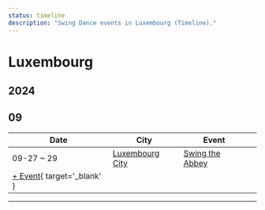 ```yaml
---
status: timeline
description: "Swing Dance events in Luxembourg (Timeline)."
---
```


# Luxembourg

## 2024

## 09

| Date | City | Event | |
| --- | --- | --- | --- |
| 09-27 ~ 29 | [Luxembourg City](by_city.md#luxembourg-city) | [Swing the Abbey](swing-the-abbey-2024.md) |  |
| [+ Event](https://github.com/swingdance/events/issues/new?assignees=&labels=add+event&projects=&template=02-add_entity.yml&title=%5B2024%2Flu%5D%20%3CName%3E&region=lu&province=&city=&org_id=&date_starts=2024-09-&date_ends=2024-09-){ target='_blank' }

---

